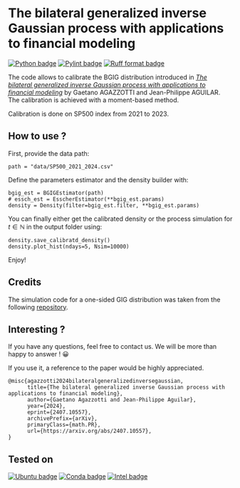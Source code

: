 # The bilateral generalized inverse Gaussian process with applications to financial modeling

[![Python badge](https://img.shields.io/badge/Python-3.11.11-0066cc?style=for-the-badge&logo=python&logoColor=yellow)](https://www.python.org/downloads/release/python-31111/)
[![Pylint badge](https://img.shields.io/badge/Linting-pylint-brightgreen?style=for-the-badge)](https://pylint.pycqa.org/en/latest/)
[![Ruff format badge](https://img.shields.io/badge/Formatter-Ruff-000000?style=for-the-badge)](https://docs.astral.sh/ruff/formatter/)

The code allows to calibrate the BGIG distribution introduced in [*The bilateral generalized inverse Gaussian process with applications to financial modeling*](https://arxiv.org/abs/2407.10557) by Gaetano AGAZZOTTI and Jean-Philippe AGUILAR. The calibration is achieved with a moment-based method.

Calibration is done on SP500 index from 2021 to 2023.

## How to use ? 
First, provide the data path:
```
path = "data/SP500_2021_2024.csv"
```
Define the parameters estimator and the density builder with:
```
bgig_est = BGIGEstimator(path)
# essch_est = EsscherEstimator(**bgig_est.params)
density = Density(filter=bgig_est.filter, **bgig_est.params)
```
You can finally either get the calibrated density or the process simulation for $t\in\mathbb{N}$ in the output folder using:
```
density.save_calibratd_density()
density.plot_hist(ndays=5, Nsim=10000)
```
Enjoy!

## Credits

The simulation code for a one-sided GIG distribution was taken from the following [repository](https://github.com/getian107/PRScsx/tree/master). 

## Interesting ? 

If you have any questions, feel free to contact us. We will be more than happy to answer ! 😀

If you use it, a reference to the paper would be highly appreciated.

```
@misc{agazzotti2024bilateralgeneralizedinversegaussian,
      title={The bilateral generalized inverse Gaussian process with applications to financial modeling}, 
      author={Gaetano Agazzotti and Jean-Philippe Aguilar},
      year={2024},
      eprint={2407.10557},
      archivePrefix={arXiv},
      primaryClass={math.PR},
      url={https://arxiv.org/abs/2407.10557}, 
}
```

## Tested on

[![Ubuntu badge](https://img.shields.io/badge/Ubuntu-24.04-cc3300?style=for-the-badge&logo=ubuntu)](https://www.releases.ubuntu.com/24.04/)
[![Conda badge](https://img.shields.io/badge/conda-24.9.2-339933?style=for-the-badge&logo=anaconda)](https://docs.conda.io/projects/conda/en/24.9.x/)
[![Intel badge](https://img.shields.io/badge/CPU-%20i5_10210U%201.60GHZ-blue?style=for-the-badge&logo=intel)](https://www.intel.com/content/www/us/en/products/sku/195436/intel-core-i510210u-processor-6m-cache-up-to-4-20-ghz/specifications.html)

